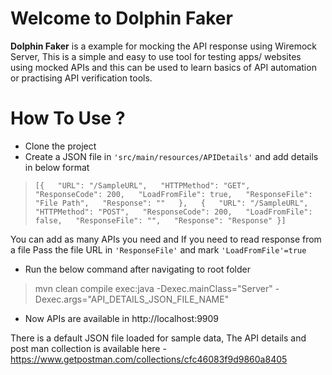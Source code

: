 # Welcome to Dolphin Faker

 **Dolphin Faker** is a example for mocking the API response using Wiremock Server, This is a simple and easy to use tool for testing apps/ websites  using mocked APIs and this can be used to learn basics of API automation or practising API verification tools. 


# How To Use ?

- Clone the project
- Create a JSON file in `'src/main/resources/APIDetails'` and add details in below format

> `[{  
    "URL": "/SampleURL",  
    "HTTPMethod": "GET",  
    "ResponseCode": 200,  
    "LoadFromFile": true,  
    "ResponseFile": "File Path",  
    "Response": ""  
  },  
  {  
    "URL": "/SampleURL",  
    "HTTPMethod": "POST",  
    "ResponseCode": 200,  
    "LoadFromFile": false,  
    "ResponseFile": "",  
    "Response": "Response"
    }]
    `

You can add as many APIs you need and If you need to read response from a file Pass the file URL in `'ResponseFile'` and mark `'LoadFromFile'=true` 

- Run the below command after navigating to root folder 
> mvn clean compile exec:java -Dexec.mainClass="Server" -Dexec.args="API_DETAILS_JSON_FILE_NAME"

- Now APIs are available in http://localhost:9909

There is a default JSON file loaded for sample data, The API details and post man collection is available here - https://www.getpostman.com/collections/cfc46083f9d9860a8405
